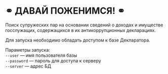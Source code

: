 # ⚭ ДАВАЙ ПОЖЕНИМСЯ! ⚭

Поиск супружеских пар на основании сведений о доходах и имуществе госслужащих, содержащихся в их антикоррупционных декларациях.

Для запуска необходимо обладать доступом к базе Декларатора.

Параметры запуска:  
  `--user` — имя пользователя базы  
  `--password` — пароль для доступа к серверу  
  `--server` — адрес БД
